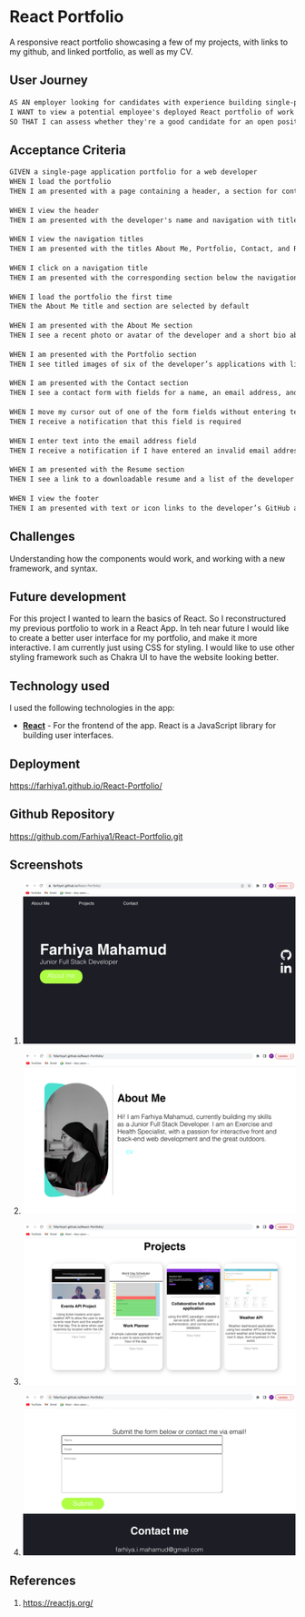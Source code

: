 # React Portfolio

A responsive react portfolio showcasing a few of my projects, with links to my github, and linked portfolio, as well as my CV.

## User Journey

```md
AS AN employer looking for candidates with experience building single-page applications
I WANT to view a potential employee's deployed React portfolio of work samples
SO THAT I can assess whether they're a good candidate for an open position
```

## Acceptance Criteria

```md
GIVEN a single-page application portfolio for a web developer
WHEN I load the portfolio
THEN I am presented with a page containing a header, a section for content, and a footer

WHEN I view the header
THEN I am presented with the developer's name and navigation with titles corresponding to different sections of the portfolio

WHEN I view the navigation titles
THEN I am presented with the titles About Me, Portfolio, Contact, and Resume, and the title corresponding to the current section is highlighted

WHEN I click on a navigation title
THEN I am presented with the corresponding section below the navigation without the page reloading and that title is highlighted

WHEN I load the portfolio the first time
THEN the About Me title and section are selected by default

WHEN I am presented with the About Me section
THEN I see a recent photo or avatar of the developer and a short bio about them

WHEN I am presented with the Portfolio section
THEN I see titled images of six of the developer’s applications with links to both the deployed applications and the corresponding GitHub repositories

WHEN I am presented with the Contact section
THEN I see a contact form with fields for a name, an email address, and a message

WHEN I move my cursor out of one of the form fields without entering text
THEN I receive a notification that this field is required

WHEN I enter text into the email address field
THEN I receive a notification if I have entered an invalid email address

WHEN I am presented with the Resume section
THEN I see a link to a downloadable resume and a list of the developer’s proficiencies

WHEN I view the footer
THEN I am presented with text or icon links to the developer’s GitHub and LinkedIn profiles, and their profile on a third platform (Stack Overflow, Twitter)
```

## Challenges

Understanding how the components would work, and working with a new framework, and syntax.

## Future development

For this project I wanted to learn the basics of React. So I reconstructured my previous portfolio to work in a React App. In teh near future I would like to create a better user interface for my portfolio, and make it more interactive. I am currently just using CSS for styling. I would like to use other styling framework such as Chakra UI to have the website looking better.

## Technology used

I used the following technologies in the app:

- **[React](https://reactjs.org/)** - For the frontend of the app. React is a JavaScript library for building user interfaces.

## Deployment

https://farhiya1.github.io/React-Portfolio/

## Github Repository

https://github.com/Farhiya1/React-Portfolio.git

## Screenshots

1. ![Homepage](./src/assets/images/homepage.png)

2. ![About me page](./src/assets/images/aboutme.png)

3. ![Projects page](./src/assets/images/projects.png)

4. ![Contact me/footer](./src//assets/images/contactandfooter.png)

## References

1. https://reactjs.org/
